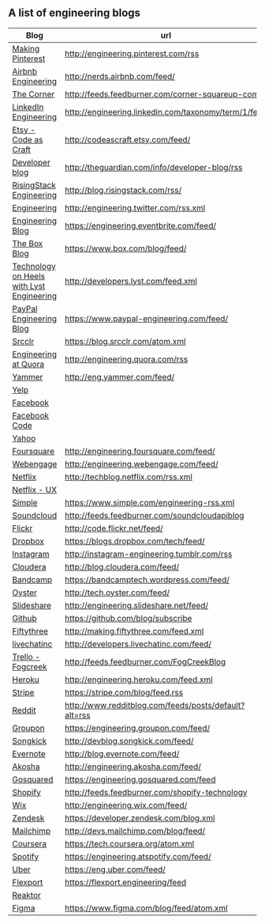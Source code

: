 ## A list of engineering blogs

|Blog|url|Twitter|
|----|---|-------|
|[Making Pinterest](http://engineering.pinterest.com/)|http://engineering.pinterest.com/rss|[@PinterestEng](https://twitter.com/PinterestEng)|
|[Airbnb Engineering](http://nerds.airbnb.com)|http://nerds.airbnb.com/feed/||
|[The Corner](http://corner.squareup.com)|http://feeds.feedburner.com/corner-squareup-com|[@squareeng](https://twitter.com/squareeng)|
|[LinkedIn Engineering](http://engineering.linkedin.com/blog)|http://engineering.linkedin.com/taxonomy/term/1/feed|[@LinkedInEng](https://twitter.com/LinkedInEng)|
|[Etsy - Code as Craft](https://codeascraft.com)|http://codeascraft.etsy.com/feed/|[@codeascraft](https://twitter.com/codeascraft)|
|[Developer blog](http://www.theguardian.com/info/developer-blog)|http://theguardian.com/info/developer-blog/rss|[@gdndevelopers](https://twitter.com/gdndevelopers)|
|[RisingStack Engineering](http://blog.risingstack.com/)|http://blog.risingstack.com/rss/||
|[Engineering](https://engineering.twitter.com)|http://engineering.twitter.com/rss.xml|[List](https://twitter.com/twitter/lists/twitter-engineering)|
|[Engineering Blog](https://engineering.eventbrite.com)|https://engineering.eventbrite.com/feed/|[@evbeng](https://twitter.com/evbeng)|
|[The Box Blog](https://www.box.com/blog/engineering/)|https://www.box.com/blog/feed/|[@boxeng](https://twitter.com/boxeng)|
|[Technology on Heels with Lyst Engineering](http://developers.lyst.com)|http://developers.lyst.com/feed.xml|[@MakingLyst](https://twitter.com/MakingLyst)|
|[PayPal Engineering Blog](https://www.paypal-engineering.com)|https://www.paypal-engineering.com/feed/||
|[Srcclr](https://blog.srcclr.com/)|https://blog.srcclr.com/atom.xml|[@srcclr](https://twitter.com/srcclr)|
|[Engineering at Quora](http://engineering.quora.com/)|http://engineering.quora.com/rss||
|[Yammer](http://eng.yammer.com/blog/)|http://eng.yammer.com/feed/|[@YammerEng](https://twitter.com/YammerEng)|
|[Yelp](http://engineeringblog.yelp.com/)|||
|[Facebook](https://www.facebook.com/Engineering)||[@fb_engineering](https://twitter.com/fb_engineering)|
|[Facebook Code](https://code.facebook.com/)||[@fbOpenSource](https://twitter.com/fbOpenSource)|
|[Yahoo](http://labs.yahoo.com/)||[@YahooLabs](https://twitter.com/YahooLabs)|
|[Foursquare](http://engineering.foursquare.com/)|http://engineering.foursquare.com/feed/||
|[Webengage](http://engineering.webengage.com/)|http://engineering.webengage.com/feed/||
|[Netflix](http://techblog.netflix.com/)|http://techblog.netflix.com/rss.xml||
|[Netflix - UX](https://plus.google.com/118323119241802119165/posts)|||
|[Simple](https://www.simple.com/engineering)|https://www.simple.com/engineering-rss.xml||
|[Soundcloud](https://developers.soundcloud.com/blog/)|http://feeds.feedburner.com/soundcloudapiblog|[@soundclouddev](https://twitter.com/soundclouddev)|
|[Flickr](http://code.flickr.net/)|http://code.flickr.net/feed/||
|[Dropbox](https://blogs.dropbox.com/tech/)|https://blogs.dropbox.com/tech/feed/||
|[Instagram](http://instagram-engineering.tumblr.com/)|http://instagram-engineering.tumblr.com/rss||
|[Cloudera](http://blog.cloudera.com/blog/)|http://blog.cloudera.com/feed/|[@ClouderaEng](https://twitter.com/ClouderaEng)|
|[Bandcamp](https://bandcamptech.wordpress.com)|https://bandcamptech.wordpress.com/feed/||
|[Oyster](http://tech.oyster.com/)|http://tech.oyster.com/feed/||
|[Slideshare](http://engineering.slideshare.net/)|http://engineering.slideshare.net/feed/||
|[Github](https://github.com/blog/category/engineering)|https://github.com/blog/subscribe|[@githubstatus](https://twitter.com/githubstatus)|
|[Fiftythree](http://making.fiftythree.com/)|http://making.fiftythree.com/feed.xml||
|[livechatinc](http://developers.livechatinc.com/blog/)|http://developers.livechatinc.com/feed/||
|[Trello - Fogcreek](http://blog.fogcreek.com/)|http://feeds.feedburner.com/FogCreekBlog||
|[Heroku](http://engineering.heroku.com/)|http://engineering.heroku.com/feed.xml||
|[Stripe](https://stripe.com/blog)|https://stripe.com/blog/feed.rss||
|[Reddit](http://www.redditblog.com/)|http://www.redditblog.com/feeds/posts/default?alt=rss||
|[Groupon](https://engineering.groupon.com/)|https://engineering.groupon.com/feed/||
|[Songkick](http://devblog.songkick.com/)|http://devblog.songkick.com/feed/||
|[Evernote](https://blog.evernote.com/tech/)|http://blog.evernote.com/feed/||
|[Akosha](http://engineering.akosha.com/)|http://engineering.akosha.com/feed/||
|[Gosquared](https://engineering.gosquared.com/)|https://engineering.gosquared.com/feed||
|[Shopify](http://www.shopify.com/technology)|http://feeds.feedburner.com/shopify-technology||
|[Wix](http://engineering.wix.com/)|http://engineering.wix.com/feed/|[@WixEng](https://twitter.com/WixEng)|
|[Zendesk](https://developer.zendesk.com/blog)|https://developer.zendesk.com/blog.xml|[@zendeskdevteam](https://twitter.com/zendeskdevteam)|
|[Mailchimp](http://devs.mailchimp.com/blog/)|http://devs.mailchimp.com/blog/feed/||
|[Coursera](https://tech.coursera.org/)|https://tech.coursera.org/atom.xml|[@courseraeng](https://twitter.com/courseraeng)|
|[Spotify](https://labs.spotify.com/)|https://engineering.atspotify.com/feed/|[@SpotifyEng](https://twitter.com/SpotifyEng)|
|[Uber](https://eng.uber.com/)|https://eng.uber.com/feed/|[@ubereng](https://twitter.com/ubereng)|
|[Flexport](https://flexport.engineering/)|https://flexport.engineering/feed|[@FlexportEng](https://twitter.com/FlexportEng)|
|[Reaktor](https://www.reaktor.com/blog/)||
|[Figma](https://www.figma.com/blog/section/engineering/)|https://www.figma.com/blog/feed/atom.xml||
